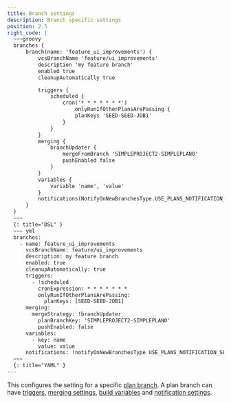 ```yaml
---
title: Branch settings
description: Branch specific settings
position: 2.5
right_code: |
  ~~~groovy
  branches {
      branch(name: 'feature_ui_improvements') {
          vcsBranchName 'feature/ui_improvements'
          description 'my feature branch'
          enabled true
          cleanupAutomatically true

          triggers {
              scheduled {
                  cron('* * * * * * *')
                      onlyRunIfOtherPlansArePassing {
                      planKeys 'SEED-SEED-JOB1'
                  }
              }
          }
          merging {
              branchUpdater {
                  mergeFromBranch 'SIMPLEPROJECT2-SIMPLEPLAN0'
                  pushEnabled false
              }
          }
          variables {
              variable 'name', 'value'
          }
          notifications(NotifyOnNewBranchesType.USE_PLANS_NOTIFICATION_SETTINGS)
      }
  }  
  ~~~
  {: title="DSL" }
  ~~~ yml
  branches:
    - name: feature_ui_improvements
      vcsBranchName: feature/ui_improvements
      description: my feature branch
      enabled: true
      cleanupAutomatically: true
      triggers:
        - !scheduled
          cronExpression: * * * * * * *
          onlyRunIfOtherPlansArePassing:
            planKeys: [SEED-SEED-JOB1]
      merging:
        mergeStrategy: !branchUpdater
          planBranchKey: 'SIMPLEPROJECT2-SIMPLEPLAN0'
          pushEnabled: false
      variables:
        - key: name
          value: value 
      notifications: !notifyOnNewBranchesType USE_PLANS_NOTIFICATION_SETTINGS
  ~~~
  {: title="YAML" }
---
```

This configures the setting for a specific [plan branch](#branches). A plan branch can have [triggers](#branches_triggers),
[merging settings](#branches_merging), [build variables](#variables) and [notification settings](#notifications).